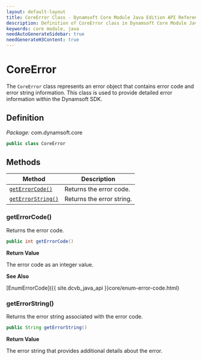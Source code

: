 ```yaml
---
layout: default-layout
title: CoreError Class - Dynamsoft Core Module Java Edition API Reference
description: Definition of CoreError class in Dynamsoft Core Module Java Edition.
keywords: core module, java
needAutoGenerateSidebar: true
needGenerateH3Content: true
---
```


# CoreError

The `CoreError` class represents an error object that contains error code and error string information. This class is used to provide detailed error information within the Dynamsoft SDK.

## Definition

*Package:* com.dynamsoft.core

```java
public class CoreError
```

## Methods

| Method | Description |
| ------ | ----------- |
| [`getErrorCode()`](#geterrorcode) | Returns the error code. |
| [`getErrorString()`](#geterrorstring) | Returns the error string. |

### getErrorCode()

Returns the error code.

```java
public int getErrorCode()
```

**Return Value**

The error code as an integer value.

**See Also**

[EnumErrorCode]({{ site.dcvb_java_api }}core/enum-error-code.html)

### getErrorString()

Returns the error string associated with the error code.

```java
public String getErrorString()
```

**Return Value**

The error string that provides additional details about the error.

